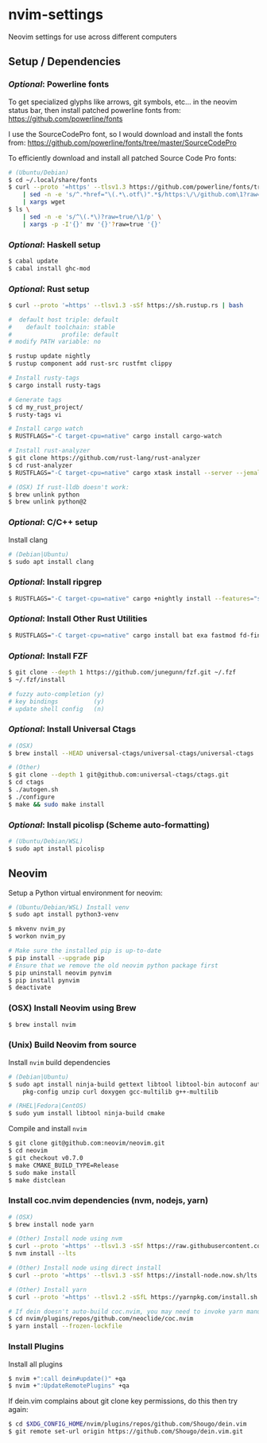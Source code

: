 nvim-settings
=============

Neovim settings for use across different computers


## Setup / Dependencies ##


### _Optional_: Powerline fonts ###

To get specialized glyphs like arrows, git symbols, etc... in the neovim status
bar, then install patched powerline fonts from:
https://github.com/powerline/fonts

I use the SourceCodePro font, so I would download and install the fonts from:
https://github.com/powerline/fonts/tree/master/SourceCodePro

To efficiently download and install all patched Source Code Pro fonts:

```bash
# (Ubuntu/Debian)
$ cd ~/.local/share/fonts
$ curl --proto '=https' --tlsv1.3 https://github.com/powerline/fonts/tree/master/SourceCodePro \
    | sed -n -e 's/^.*href="\(.*\.otf\)".*$/https:\/\/github.com\1?raw=true/p' \
    | xargs wget
$ ls \
    | sed -n -e 's/^\(.*\)?raw=true/\1/p' \
    | xargs -p -I'{}' mv '{}'?raw=true '{}'
```


### _Optional_: Haskell setup ###

```bash
$ cabal update
$ cabal install ghc-mod
```


### _Optional_: Rust setup ###

```bash
$ curl --proto '=https' --tlsv1.3 -sSf https://sh.rustup.rs | bash

#  default host triple: default
#    default toolchain: stable
#              profile: default
# modify PATH variable: no

$ rustup update nightly
$ rustup component add rust-src rustfmt clippy

# Install rusty-tags
$ cargo install rusty-tags

# Generate tags
$ cd my_rust_project/
$ rusty-tags vi

# Install cargo watch
$ RUSTFLAGS="-C target-cpu=native" cargo install cargo-watch

# Install rust-analyzer
$ git clone https://github.com/rust-lang/rust-analyzer
$ cd rust-analyzer
$ RUSTFLAGS="-C target-cpu=native" cargo xtask install --server --jemalloc

# (OSX) If rust-lldb doesn't work:
$ brew unlink python
$ brew unlink python@2
```


### _Optional_: C/C++ setup ###

Install clang

```bash
# (Debian|Ubuntu)
$ sudo apt install clang
```


### _Optional_: Install ripgrep ###

```bash
$ RUSTFLAGS="-C target-cpu=native" cargo +nightly install --features="simd-accel" ripgrep
```


### _Optional_: Install Other Rust Utilities ###

```bash
$ RUSTFLAGS="-C target-cpu=native" cargo install bat exa fastmod fd-find just
```


### _Optional_: Install FZF ###

```bash
$ git clone --depth 1 https://github.com/junegunn/fzf.git ~/.fzf
$ ~/.fzf/install

# fuzzy auto-completion (y)
# key bindings          (y)
# update shell config   (n)
```


### _Optional_: Install Universal Ctags ###

```bash
# (OSX)
$ brew install --HEAD universal-ctags/universal-ctags/universal-ctags

# (Other)
$ git clone --depth 1 git@github.com:universal-ctags/ctags.git
$ cd ctags
$ ./autogen.sh
$ ./configure
$ make && sudo make install
```


### _Optional_: Install picolisp (Scheme auto-formatting) ###

```bash
# (Ubuntu/Debian/WSL)
$ sudo apt install picolisp
```

## Neovim ##


Setup a Python virtual environment for neovim:

```bash
# (Ubuntu/Debian/WSL) Install venv
$ sudo apt install python3-venv

$ mkvenv nvim_py
$ workon nvim_py

# Make sure the installed pip is up-to-date
$ pip install --upgrade pip
# Ensure that we remove the old neovim python package first
$ pip uninstall neovim pynvim
$ pip install pynvim
$ deactivate
```


### (OSX) Install Neovim using Brew ###

```bash
$ brew install nvim
```


### (Unix) Build Neovim from source ###


Install `nvim` build dependencies

```bash
# (Debian|Ubuntu)
$ sudo apt install ninja-build gettext libtool libtool-bin autoconf automake cmake g++ \
    pkg-config unzip curl doxygen gcc-multilib g++-multilib

# (RHEL|Fedora|CentOS)
$ sudo yum install libtool ninja-build cmake
```

Compile and install `nvim`

```bash
$ git clone git@github.com:neovim/neovim.git
$ cd neovim
$ git checkout v0.7.0
$ make CMAKE_BUILD_TYPE=Release
$ sudo make install
$ make distclean
```


### Install coc.nvim dependencies (nvm, nodejs, yarn)

```bash
# (OSX)
$ brew install node yarn

# (Other) Install node using nvm
$ curl --proto '=https' --tlsv1.3 -sSf https://raw.githubusercontent.com/nvm-sh/nvm/v0.39.1/install.sh | bash
$ nvm install --lts

# (Other) Install node using direct install
$ curl --proto '=https' --tlsv1.3 -sSf https://install-node.now.sh/lts | bash

# (Other) Install yarn
$ curl --proto '=https' --tlsv1.2 -sSfL https://yarnpkg.com/install.sh | bash 

# If dein doesn't auto-build coc.nvim, you may need to invoke yarn manually
$ cd nvim/plugins/repos/github.com/neoclide/coc.nvim
$ yarn install --frozen-lockfile
```


### Install Plugins ###

Install all plugins

```bash
$ nvim +":call dein#update()" +qa
$ nvim +":UpdateRemotePlugins" +qa
```

If dein.vim complains about git clone key permissions, do this then try again:

```bash
$ cd $XDG_CONFIG_HOME/nvim/plugins/repos/github.com/Shougo/dein.vim
$ git remote set-url origin https://github.com/Shougo/dein.vim.git
```

